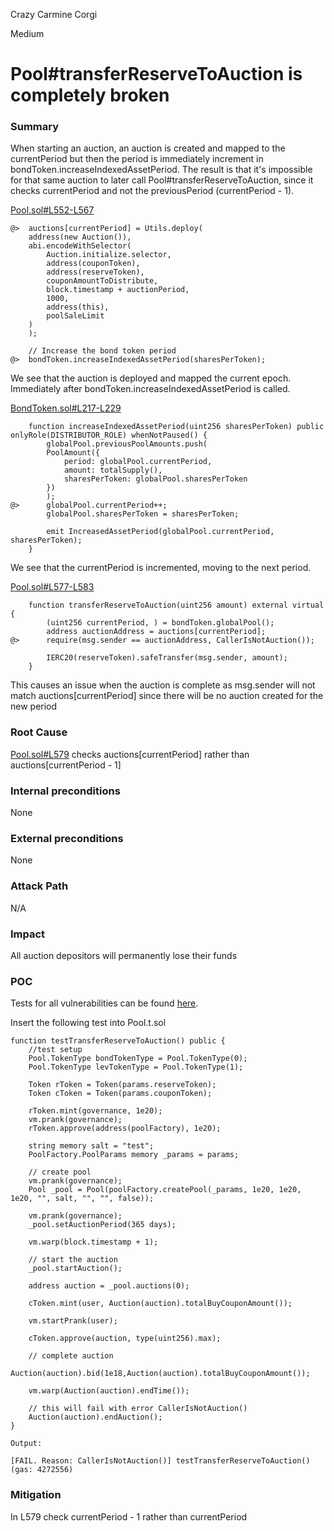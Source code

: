 Crazy Carmine Corgi

Medium

# Pool#transferReserveToAuction is completely broken

### Summary

When starting an auction, an auction is created and mapped to the currentPeriod but then the period is immediately increment in bondToken.increaseIndexedAssetPeriod. The result is that it's impossible for that same auction to later call Pool#transferReserveToAuction, since it checks currentPeriod and not the previousPeriod (currentPeriod - 1).

[Pool.sol#L552-L567](https://github.com/sherlock-audit/2024-12-plaza-finance/blob/main/plaza-evm/src/Pool.sol#L552-L567)

    @>  auctions[currentPeriod] = Utils.deploy(
        address(new Auction()),
        abi.encodeWithSelector(
            Auction.initialize.selector,
            address(couponToken),
            address(reserveToken),
            couponAmountToDistribute,
            block.timestamp + auctionPeriod,
            1000,
            address(this),
            poolSaleLimit
        )
        );

        // Increase the bond token period
    @>  bondToken.increaseIndexedAssetPeriod(sharesPerToken);


We see that the auction is deployed and mapped the current epoch. Immediately after bondToken.increaseIndexedAssetPeriod is called.

[BondToken.sol#L217-L229](https://github.com/sherlock-audit/2024-12-plaza-finance/blob/main/plaza-evm/src/BondToken.sol#L217-L229)

        function increaseIndexedAssetPeriod(uint256 sharesPerToken) public onlyRole(DISTRIBUTOR_ROLE) whenNotPaused() {
            globalPool.previousPoolAmounts.push(
            PoolAmount({
                period: globalPool.currentPeriod,
                amount: totalSupply(),
                sharesPerToken: globalPool.sharesPerToken
            })
            );
    @>      globalPool.currentPeriod++;
            globalPool.sharesPerToken = sharesPerToken;

            emit IncreasedAssetPeriod(globalPool.currentPeriod, sharesPerToken);
        }

We see that the currentPeriod is incremented, moving to the next period.

[Pool.sol#L577-L583](https://github.com/sherlock-audit/2024-12-plaza-finance/blob/main/plaza-evm/src/Pool.sol#L577-L583)

        function transferReserveToAuction(uint256 amount) external virtual {
            (uint256 currentPeriod, ) = bondToken.globalPool();
            address auctionAddress = auctions[currentPeriod];
    @>      require(msg.sender == auctionAddress, CallerIsNotAuction());
            
            IERC20(reserveToken).safeTransfer(msg.sender, amount);
        }

This causes an issue when the auction is complete as msg.sender will not match auctions[currentPeriod] since there will be no auction created for the new period

### Root Cause

[Pool.sol#L579](https://github.com/sherlock-audit/2024-12-plaza-finance/blob/main/plaza-evm/src/Pool.sol#L579) checks auctions[currentPeriod] rather than auctions[currentPeriod - 1]

### Internal preconditions

None

### External preconditions

None

### Attack Path

N/A

### Impact

All auction depositors will permanently lose their funds

### POC

Tests for all vulnerabilities can be found [here](https://gist.github.com/IAm0x52/05589415ce45af83aa4f7a5f63afbf45).

Insert the following test into Pool.t.sol

    function testTransferReserveToAuction() public {
        //test setup
        Pool.TokenType bondTokenType = Pool.TokenType(0);
        Pool.TokenType levTokenType = Pool.TokenType(1);

        Token rToken = Token(params.reserveToken);
        Token cToken = Token(params.couponToken);

        rToken.mint(governance, 1e20);
        vm.prank(governance);
        rToken.approve(address(poolFactory), 1e20);

        string memory salt = "test";
        PoolFactory.PoolParams memory _params = params;
        
        // create pool
        vm.prank(governance);
        Pool _pool = Pool(poolFactory.createPool(_params, 1e20, 1e20, 1e20, "", salt, "", "", false));

        vm.prank(governance);
        _pool.setAuctionPeriod(365 days);

        vm.warp(block.timestamp + 1);

        // start the auction
        _pool.startAuction();

        address auction = _pool.auctions(0);

        cToken.mint(user, Auction(auction).totalBuyCouponAmount());

        vm.startPrank(user);

        cToken.approve(auction, type(uint256).max);

        // complete auction
        Auction(auction).bid(1e18,Auction(auction).totalBuyCouponAmount());

        vm.warp(Auction(auction).endTime());

        // this will fail with error CallerIsNotAuction()
        Auction(auction).endAuction();
    }

    Output:

    [FAIL. Reason: CallerIsNotAuction()] testTransferReserveToAuction() (gas: 4272556)

### Mitigation

In L579 check currentPeriod - 1 rather than currentPeriod